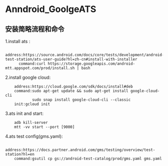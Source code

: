 # Anndroid_GoolgeATS
## 安装简略流程和命令
1.install ats :
```
      address:https://source.android.com/docs/core/tests/development/android-test-station/ats-user-guide?hl=zh-cn#install-with-installer
      command:curl https://storage.googleapis.com/android-mtt.appspot.com/prod/install.sh | bash
```

2.install google cloud:
```
    address:https://cloud.google.com/sdk/docs/install#deb
    command:sudo apt-get update && sudo apt-get install google-cloud-cli
            sudo snap install google-cloud-cli --classic
    init:gcloud init
```

3.ats init and start:
```
    adb kill-server
    mtt -vv start --port [9000]
```
4.ats test config(gms.yaml):
```
    address:https://docs.partner.android.com/gms/testing/overview/test-station?hl=en
    command:gsutil cp gs://android-test-catalog/prod/gms.yaml gms.yaml
```

